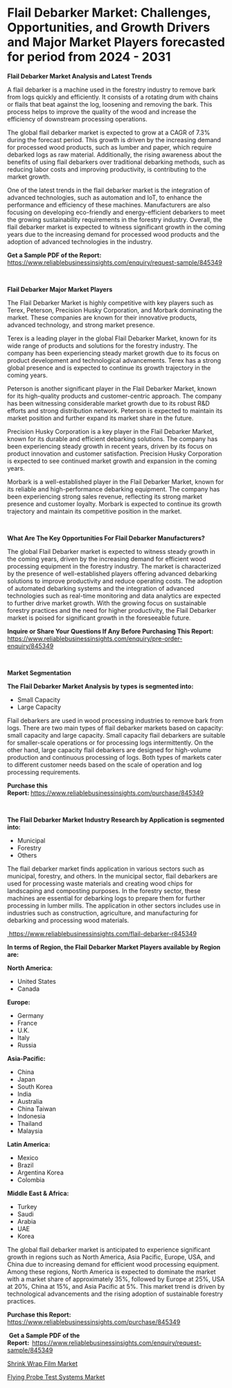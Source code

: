 <p><h1>Flail Debarker Market: Challenges, Opportunities, and Growth Drivers and Major Market Players forecasted for period from 2024 - 2031</h1></p><p><strong>Flail Debarker Market Analysis and Latest Trends</strong></p>
<p><p>A flail debarker is a machine used in the forestry industry to remove bark from logs quickly and efficiently. It consists of a rotating drum with chains or flails that beat against the log, loosening and removing the bark. This process helps to improve the quality of the wood and increase the efficiency of downstream processing operations.</p><p>The global flail debarker market is expected to grow at a CAGR of 7.3% during the forecast period. This growth is driven by the increasing demand for processed wood products, such as lumber and paper, which require debarked logs as raw material. Additionally, the rising awareness about the benefits of using flail debarkers over traditional debarking methods, such as reducing labor costs and improving productivity, is contributing to the market growth.</p><p>One of the latest trends in the flail debarker market is the integration of advanced technologies, such as automation and IoT, to enhance the performance and efficiency of these machines. Manufacturers are also focusing on developing eco-friendly and energy-efficient debarkers to meet the growing sustainability requirements in the forestry industry. Overall, the flail debarker market is expected to witness significant growth in the coming years due to the increasing demand for processed wood products and the adoption of advanced technologies in the industry.</p></p>
<p><strong>Get a Sample PDF of the Report:&nbsp;</strong> <a href="https://www.reliablebusinessinsights.com/enquiry/request-sample/845349">https://www.reliablebusinessinsights.com/enquiry/request-sample/845349</a></p>
<p>&nbsp;</p>
<p><strong>Flail Debarker Major Market Players</strong></p>
<p><p>The Flail Debarker Market is highly competitive with key players such as Terex, Peterson, Precision Husky Corporation, and Morbark dominating the market. These companies are known for their innovative products, advanced technology, and strong market presence.</p><p>Terex is a leading player in the global Flail Debarker Market, known for its wide range of products and solutions for the forestry industry. The company has been experiencing steady market growth due to its focus on product development and technological advancements. Terex has a strong global presence and is expected to continue its growth trajectory in the coming years.</p><p>Peterson is another significant player in the Flail Debarker Market, known for its high-quality products and customer-centric approach. The company has been witnessing considerable market growth due to its robust R&D efforts and strong distribution network. Peterson is expected to maintain its market position and further expand its market share in the future.</p><p>Precision Husky Corporation is a key player in the Flail Debarker Market, known for its durable and efficient debarking solutions. The company has been experiencing steady growth in recent years, driven by its focus on product innovation and customer satisfaction. Precision Husky Corporation is expected to see continued market growth and expansion in the coming years.</p><p>Morbark is a well-established player in the Flail Debarker Market, known for its reliable and high-performance debarking equipment. The company has been experiencing strong sales revenue, reflecting its strong market presence and customer loyalty. Morbark is expected to continue its growth trajectory and maintain its competitive position in the market.</p></p>
<p>&nbsp;</p>
<p><strong>What Are The Key Opportunities For Flail Debarker Manufacturers?</strong></p>
<p><p>The global Flail Debarker market is expected to witness steady growth in the coming years, driven by the increasing demand for efficient wood processing equipment in the forestry industry. The market is characterized by the presence of well-established players offering advanced debarking solutions to improve productivity and reduce operating costs. The adoption of automated debarking systems and the integration of advanced technologies such as real-time monitoring and data analytics are expected to further drive market growth. With the growing focus on sustainable forestry practices and the need for higher productivity, the Flail Debarker market is poised for significant growth in the foreseeable future.</p></p>
<p><strong>Inquire or Share Your Questions If Any Before Purchasing This Report:</strong> <a href="https://www.reliablebusinessinsights.com/enquiry/pre-order-enquiry/845349">https://www.reliablebusinessinsights.com/enquiry/pre-order-enquiry/845349</a></p>
<p>&nbsp;</p>
<p><strong>Market Segmentation</strong></p>
<p><strong>The Flail Debarker Market Analysis by types is segmented into:</strong></p>
<p><ul><li>Small Capacity</li><li>Large Capacity</li></ul></p>
<p><p>Flail debarkers are used in wood processing industries to remove bark from logs. There are two main types of flail debarker markets based on capacity: small capacity and large capacity. Small capacity flail debarkers are suitable for smaller-scale operations or for processing logs intermittently. On the other hand, large capacity flail debarkers are designed for high-volume production and continuous processing of logs. Both types of markets cater to different customer needs based on the scale of operation and log processing requirements.</p></p>
<p><strong>Purchase this Report:&nbsp;</strong><a href="https://www.reliablebusinessinsights.com/purchase/845349">https://www.reliablebusinessinsights.com/purchase/845349</a></p>
<p>&nbsp;</p>
<p><strong>The Flail Debarker Market Industry Research by Application is segmented into:</strong></p>
<p><ul><li>Municipal</li><li>Forestry</li><li>Others</li></ul></p>
<p><p>The flail debarker market finds application in various sectors such as municipal, forestry, and others. In the municipal sector, flail debarkers are used for processing waste materials and creating wood chips for landscaping and composting purposes. In the forestry sector, these machines are essential for debarking logs to prepare them for further processing in lumber mills. The application in other sectors includes use in industries such as construction, agriculture, and manufacturing for debarking and processing wood materials.</p></p>
<p><a href="https://www.reliablebusinessinsights.com/flail-debarker-r845349">&nbsp;https://www.reliablebusinessinsights.com/flail-debarker-r845349</a></p>
<p><strong>In terms of Region, the Flail Debarker Market Players available by Region are:</strong></p>
<p>
    <p> <strong> North America: </strong>
        <ul>
            <li>United States</li>
            <li>Canada</li>
        </ul>
        </p> 
    <p> <strong> Europe: </strong>
        <ul>
            <li>Germany</li>
            <li>France</li>
            <li>U.K.</li>
            <li>Italy</li>
            <li>Russia</li>
        </ul>
        </p> 
    <p> <strong> Asia-Pacific: </strong>
        <ul>
            <li>China</li>
            <li>Japan</li>
            <li>South Korea</li>
            <li>India</li>
            <li>Australia</li>
            <li>China Taiwan</li>
            <li>Indonesia</li>
            <li>Thailand</li>
            <li>Malaysia</li>
        </ul>
        </p> 
    <p> <strong> Latin America: </strong>
        <ul>
            <li>Mexico</li>
            <li>Brazil</li>
            <li>Argentina Korea</li>
            <li>Colombia</li>
        </ul>
        </p> 
    <p> <strong> Middle East & Africa: </strong>
        <ul>
            <li>Turkey</li>
            <li>Saudi</li>
            <li>Arabia</li>
            <li>UAE</li>
            <li>Korea</li>
        </ul>
    </p>
    </p>
<p><p>The global flail debarker market is anticipated to experience significant growth in regions such as North America, Asia Pacific, Europe, USA, and China due to increasing demand for efficient wood processing equipment. Among these regions, North America is expected to dominate the market with a market share of approximately 35%, followed by Europe at 25%, USA at 20%, China at 15%, and Asia Pacific at 5%. This market trend is driven by technological advancements and the rising adoption of sustainable forestry practices.</p></p>
<p><strong>Purchase this Report: </strong><a href="https://www.reliablebusinessinsights.com/purchase/845349">https://www.reliablebusinessinsights.com/purchase/845349</a></p>
<p>&nbsp;<strong>Get a Sample PDF of the Report:&nbsp;&nbsp;</strong><a href="https://www.reliablebusinessinsights.com/enquiry/request-sample/845349">https://www.reliablebusinessinsights.com/enquiry/request-sample/845349</a></p>
<p><strong></strong></p>
<p><p><a href="https://view.publitas.com/reportprime-1/shrink-wrap-film-market-share-market-analysis-growth-trends-forecasts-for-period-from-2024-2031/">Shrink Wrap Film Market</a></p><p><a href="https://github.com/NorbertYates/Market-Research-Report-List-6/blob/main/flying-probe-test-systems-market.md">Flying Probe Test Systems Market</a></p></p>